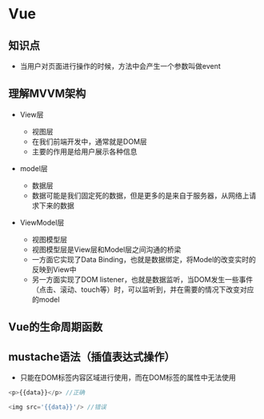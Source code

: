 # Vue

## 知识点

- 当用户对页面进行操作的时候，方法中会产生一个参数叫做event

## 理解MVVM架构

- View层
  - 视图层
  - 在我们前端开发中，通常就是DOM层
  - 主要的作用是给用户展示各种信息

- model层
  - 数据层
  - 数据可能是我们固定死的数据，但是更多的是来自于服务器，从网络上请求下来的数据

- ViewModel层
  - 视图模型层
  - 视图模型层是View层和Model层之间沟通的桥梁
  - 一方面它实现了Data Binding，也就是数据绑定，将Model的改变实时的反映到View中
  - 另一方面实现了DOM listener，也就是数据监听，当DOM发生一些事件（点击、滚动、touch等）时，可以监听到，并在需要的情况下改变对应的model

## Vue的生命周期函数

## mustache语法（插值表达式操作）

- 只能在DOM标签内容区域进行使用，而在DOM标签的属性中无法使用

```javascript
<p>{{data}}</p> //正确

<img src='{{data}}'/> //错误
```
